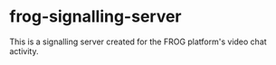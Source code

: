 # frog-signalling-server
This is a signalling server created for the FROG platform's video chat activity.
